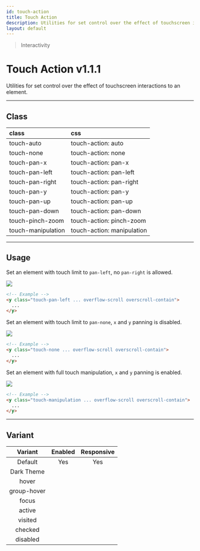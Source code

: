```yaml
---
id: touch-action
title: Touch Action
description: Utilities for set control over the effect of touchscreen interactions to an element.
layout: default
---
```


> Interactivity

# Touch Action <span class="ml-1 px-2 py-1 text-sm text-gray-600 dark:text-charcoal-100 bg-gray-300 dark:bg-gray-600">v1.1.1</span>

Utilities for set control over the effect of touchscreen interactions to an element.

---

## Class

| <span class="px-3 py-1 text-white dark:text-charcoal-100 bg-charcoal-100 dark:bg-gray-600 rounded-full">class</span> | <span class="px-3 py-1 text-white dark:text-charcoal-100 bg-charcoal-100 dark:bg-gray-600 rounded-full">css</span> |
|:--|:--|
| touch-auto | touch-action: auto |
| touch-none | touch-action: none |
| touch-pan-x | touch-action: pan-x |
| touch-pan-left | touch-action: pan-left |
| touch-pan-right | touch-action: pan-right |
| touch-pan-y | touch-action: pan-y |
| touch-pan-up | touch-action: pan-up |
| touch-pan-down | touch-action: pan-down |
| touch-pinch-zoom | touch-action: pinch-zoom |
| touch-manipulation | touch-action: manipulation |

<style>
.supports {
  display: block
}
@supports (touch-action: none) {
  .supports {
    display: none
  }
}
</style>

<y class="supports m-4 p-3 border-l-8 border-orange-600 text-sm text-orange-600 dark:text-orange-500 bg-orange-200 dark:bg-orange-900">
  <span class="pr-1 font-semibold">
    Note:
  </span>
  Your browser does not currently support the utilities.
</y>

---

## Usage

Set an element with touch limit to `pan-left`, no `pan-right` is allowed.

<y class="my-2 mx-auto w-48 h-48 touch-pan-left overflow-auto overscroll-contain">
  <y class="m-1 w-64 h-64">
    <img class=""
         src="https://picsum.photos/800?=1">
  </y>
</y>

```html
<!-- Example -->
<y class="touch-pan-left ... overflow-scroll overscroll-contain">
  ...
</y>
```

Set an element with touch limit to `pan-none`, `x` and `y` panning is disabled.

<y class="my-2 mx-auto w-48 h-48 touch-none overflow-auto overscroll-contain">
  <y class="m-1 w-64 h-64">
    <img class=""
         src="https://picsum.photos/800?=1">
  </y>
</y>

```html
<!-- Example -->
<y class="touch-none ... overflow-scroll overscroll-contain">
  ...
</y>
```

Set an element with full touch manipulation, `x` and `y` panning is enabled.

<y class="my-2 mx-auto w-48 h-48 touch-manipulation overflow-auto overscroll-contain">
  <y class="m-1 w-64 h-64">
    <img class=""
         src="https://picsum.photos/800?=1">
  </y>
</y>

```html
<!-- Example -->
<y class="touch-manipulation ... overflow-scroll overscroll-contain">
  ...
</y>
```

---

## Variant

| <span class="font-semibold underline">Variant</span> | <span class="font-semibold underline">Enabled</span> | <span class="font-semibold underline">Responsive</span> |
|:-:|:-:|:-:|
| Default | Yes | Yes |
| Dark Theme | | |
| hover| | |
| group-hover | | |
| focus | | |
| active | | |
| visited | | |
| checked | | |
| disabled | | |
